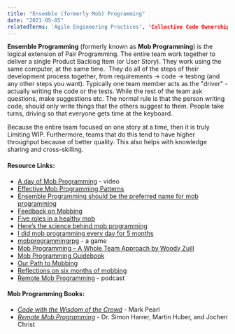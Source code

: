 ```yaml
---
title: "Ensemble (formerly Mob) Programming"
date: "2021-05-05"
relatedTerms: 'Agile Engineering Practices', 'Collective Code Ownership', 'Pair Programming'
---
```


**Ensemble Programming** (formerly known as **Mob Programming**) is the logical extension of Pair Programming. The entire team work together to deliver a single Product Backlog Item (or User Story). They work using the same computer, at the same time.  They do all of the steps of their development process together, from requirements -> code -> testing (and any other steps you want). Typically one team member acts as the "driver" - actually writing the code or the tests. While the rest of the team ask questions, make suggestions etc. The normal rule is that the person writing code, should only write things that the others suggest to them. People take turns, driving so that everyone gets time at the keyboard.

Because the entire team focused on one story at a time, then it is truly Limiting WIP. Furthermore, teams that do this tend to have higher throughput because of better quality. This also helps with knowledge sharing and cross-skilling.

#### Resource Links:

- [A day of Mob Programming](https://www.youtube.com/watch?v=p_pvslS4gEI) - video
- [Effective Mob Programming Patterns](https://www.infoq.com/news/2019/02/effective-mob-programming)
- [Ensemble Programming should be the preferred name for mob programming](https://www.lisihocke.com/2021/02/ensemble-is-the-new-mob.html)
- [Feedback on Mobbing](https://medium.com/ingeniouslysimple/feedback-feedback-on-mobbing-dd3c3ffe74d0)
- [Five roles in a healthy mob](https://cucumber.io/blog/bdd/five-roles-in-a-healthy-mob/)
- [Here’s the science behind mob programming](https://medium.com/comparethemarket/you-asked-me-to-prove-mob-programming-works-heres-the-proof-70eb6a1d0279)
- [I did mob programming every day for 5 months](https://medium.com/comparethemarket/i-did-mob-programming-every-day-for-5-months-heres-what-i-learnt-b586fb8b67c)
- [mobprogrammingrpg](https://github.com/willemlarsen/mobprogrammingrpg) - a game
- [Mob Programming – A Whole Team Approach by Woody Zuill](https://www.agilealliance.org/resources/experience-reports/mob-programming-agile2014/)
- [Mob Programming Guidebook](http://www.mobprogrammingguidebook.com/images/mobprogrammingguidebook.pdf)
- [Our Path to Mobbing](https://www.hidigital.solutions/blog/our-path-to-mobbing/)
- [Reflections on six months of mobbing](https://medium.com/ingeniouslysimple/reflections-on-six-months-of-mobbing-67c423e3cd9e)
- [Remote Mob Programming](https://www.innoq.com/de/podcast/061-remote-mob-programming/) - podcast

#### Mob Programming Books:

- [_Code with the Wisdom of the Crowd_](https://pragprog.com/titles/mpmob/code-with-the-wisdom-of-the-crowd/) - Mark Pearl
- [_Remote Mob Programming_](https://leanpub.com/remotemobprogramming) - Dr. Simon Harrer, Martin Huber, and Jochen Christ

